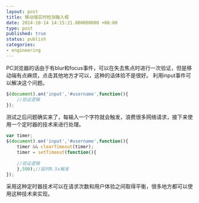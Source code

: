```yaml
---
layout: post
title: 移动端实时检测输入框
date: 2014-10-14 14:15:21.000000000 +08:00
type: post
published: true
status: publish
categories:
- engineering
---
```

PC浏览器的话由于有blur和focus事件，可以在失去焦点时进行一次验证，但是移动端有点麻烦，点击其他地方才可以，这种的话体验不是很好。
利用input事件可以解决这个问题。

```javascript
$(document).on('input','#username',function(){
    //验证逻辑
});
```

测试之后问题确实来了，每输入一个字符就会触发，浪费很多网络请求，接下来使用一个定时器的技术来进行处理。

```javascript
var timer;
$(document).on('input','#username',function(){
    timer && clearTimeout(timer);
    timer = setTimeout(function(){
   
    //验证逻辑
    },500);//延时0.5s触发
});
```

采用这种定时器技术可以在请求次数和用户体验之间取得平衡，很多地方都可以使用这种技术来实现。